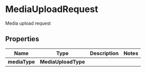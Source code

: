 

# MediaUploadRequest

Media upload request

## Properties

Name | Type | Description | Notes
------------ | ------------- | ------------- | -------------
**mediaType** | **MediaUploadType** |  | 



